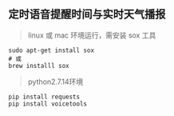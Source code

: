 ## 定时语音提醒时间与实时天气播报

> linux 或 mac 环境运行，需安装 sox 工具

```
sudo apt-get install sox
# 或
brew installl sox
```

> python2.7.14环境

```
pip install requests
pip install voicetools

```
